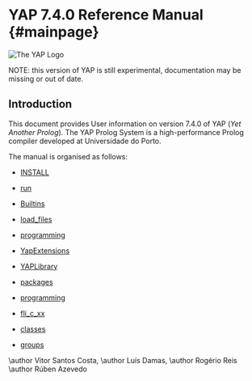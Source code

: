 YAP 7.4.0 Reference Manual                         {#mainpage}
====================

![The YAP Logo](/home/vsc/github/yap/docs/images/yap_256x256x32.png)

NOTE: this version of YAP is still experimental, documentation may be missing or out of date.

## Introduction

This document provides User information on version 7.4.0
of YAP (<em>Yet Another Prolog</em>). The YAP Prolog System is a
high-performance Prolog compiler developed at Universidade do Porto.

The manual is organised as follows:

- [INSTALL](INSTALL.md)

- [run](run.md)

- [Builtins](Builtins.md)

- [load_files](files.md)

- [programming](programming.md)

- [YapExtensions](YapExtensions.md)

- [YAPLibrary](YAPLibrary.md)

- [packages](packages.md)

- [programming](programming.md)

- [fli_c_xx](xx.md)

- [classes](classes.md)

- [groups](groups.md)

\author Vitor Santos Costa,
\author Luís Damas,
\author Rogério Reis
\author Rúben Azevedo



